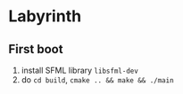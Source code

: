 # Labyrinth

## First boot

1. install SFML library `libsfml-dev`
2. do `cd build`, `cmake .. && make && ./main`
